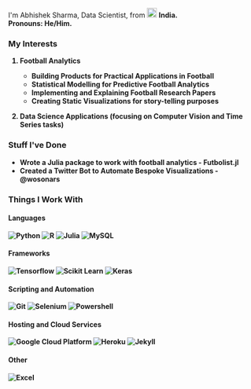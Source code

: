 I'm Abhishek Sharma, Data Scientist, from <img src="https://upload.wikimedia.org/wikipedia/commons/4/41/Flag_of_India.svg" width="20"/> <b>India.</b> </br>
<b>Pronouns<b>: He/Him. 

<h3>My Interests</h3>

1. Football Analytics
    * Building Products for Practical Applications in Football
    * Statistical Modelling for Predictive Football Analytics 
    * Implementing and Explaining Football Research Papers  
    * Creating Static Visualizations for story-telling purposes
  
2. Data Science Applications (focusing on Computer Vision and Time Series tasks)

<h3>Stuff I've Done</h3>

* Wrote a Julia package to work with football analytics - Futbolist.jl
* Created a Twitter Bot to Automate Bespoke Visualizations - @wosonars
   

<h3>Things I Work With</h3>
   
#### Languages 

<p>
  <img alt="Python" src="https://img.shields.io/badge/Python-3776AB?style=for-the-badge&logo=python&logoColor=white"/>
  <img alt="R" src="https://img.shields.io/badge/R-276DC3?style=for-the-badge&logo=r&logoColor=white"/>
  <img alt="Julia" src="https://img.shields.io/badge/Julia-9558B2?style=for-the-badge&logo=julia&logoColor=white"/>
  <img alt="MySQL" src="https://img.shields.io/badge/SQLite-07405E?style=for-the-badge&logo=sqlite&logoColor=white"/> 
</p>   
   
#### Frameworks
 
<p>
  <img alt="Tensorflow" src="https://img.shields.io/badge/TensorFlow-FF6F00?style=for-the-badge&logo=TensorFlow&logoColor=white"/>
  <img alt="Scikit Learn" src="https://img.shields.io/badge/scikit_learn-F7931E?style=for-the-badge&logo=scikit-learn&logoColor=white"/>
  <img alt="Keras" src="https://img.shields.io/badge/Keras-D00000?style=for-the-badge&logo=Keras&logoColor=white"/>
</p>    
   
#### Scripting and Automation

<p>   
  <img alt="Git" src="https://img.shields.io/badge/Git-F05032?style=for-the-badge&logo=git&logoColor=white"/>
  <img alt="Selenium" src="https://img.shields.io/badge/Selenium-43B02A?style=for-the-badge&logo=Selenium&logoColor=white"/>
  <img alt="Powershell" src="https://img.shields.io/badge/PowerShell-5391FE?style=for-the-badge&logo=PowerShell&logoColor=white"/>
</p>   

#### Hosting and Cloud Services
   
<p>
  <img alt="Google Cloud Platform" src="https://img.shields.io/badge/Google_Cloud-4285F4?style=for-the-badge&logo=google-cloud&logoColor=white"/>
  <img alt="Heroku" src="https://img.shields.io/badge/Heroku-430098?style=for-the-badge&logo=heroku&logoColor=white"/>
  <img alt="Jekyll" src="https://img.shields.io/badge/Jekyll-CC0000?style=for-the-badge&logo=Jekyll&logoColor=white"/>
</p>
   
#### Other
   
<p>
  <img alt="Excel" src="https://img.shields.io/badge/Microsoft_Excel-217346?style=for-the-badge&logo=microsoft-excel&logoColor=white"/>
</p>   
